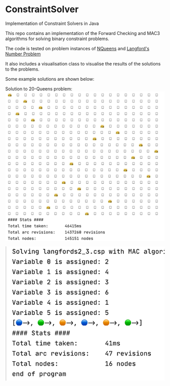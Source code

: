 # ConstraintSolver
 Implementation of Constraint Solvers in Java

 This repo contains an implementation of the Forward Checking and MAC3 algorithms for solving binary constraint problems.

 The code is tested on problem instances of [NQueens](http://www.csplib.org/Problems/prob054/) and [Langford's Number Problem](http://www.csplib.org/Problems/prob024/)

 It also includes a visualisation class to visualise the results of the solutions to the problems. 

 Some example solutions are shown below:

Solution to 20-Queens problem: 
![Twenty Queens][twenty_queens]

[twenty_queens]: ./20_queens_mac.png "20 Queens Problem"

![Langford's 2-3][langfords]

[langfords]: ./langfords2_3.png "Langford's 2-3"
